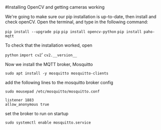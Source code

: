 #Installing OpenCV and getting cameras working

We're going to make sure our pip installation is up-to-date, then install and check openCV. Open the terminal, and type in the following command:

```pip install --upgrade pip```
```pip install opencv-python```
```pip install paho-mqtt```


To check that the installation worked, open

```python```
```import cv2```'
```cv2.__version__```

Now we install the MQTT broker, Mosquitto

```sudo apt install -y mosquitto mosquitto-clients```

add the following lines to the mosquitto broker config

```sudo mousepad /etc/mosquitto/mosquitto.conf```
```
listener 1883
allow_anonymous true
```
set the broker to run on startup

```sudo systemctl enable mosquitto.service```

